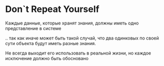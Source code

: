 # Don`t Repeat Yourself

Каждые данные, которые хранят знания, должны иметь одно представление в системе

.. так как иначе может быть такой случай, что два одинковых по своей сути объекта будут иметь разные знания.

Не всегда выходит его использовать в реальной жизни, но каждое исключение должно быть обосновано 